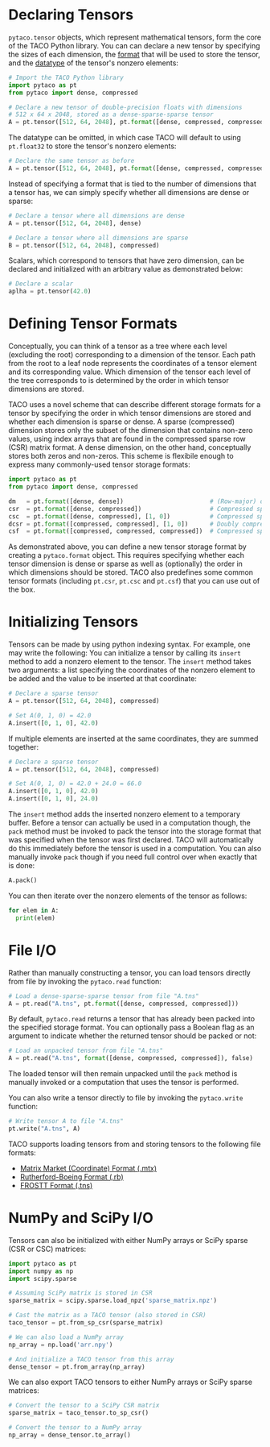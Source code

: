 # Declaring Tensors

`pytaco.tensor` objects, which represent mathematical tensors, form the core of
the TACO Python library. You can can declare a new tensor by specifying the
sizes of each dimension, the [format](pytensors.md#defining-tensor-formats)
that will be used to store the tensor, and the
[datatype](pytensors.md#tensor-datatypes) of the tensor's nonzero elements:

```python
# Import the TACO Python library
import pytaco as pt
from pytaco import dense, compressed

# Declare a new tensor of double-precision floats with dimensions 
# 512 x 64 x 2048, stored as a dense-sparse-sparse tensor
A = pt.tensor([512, 64, 2048], pt.format([dense, compressed, compressed]), pt.float64)
```

The datatype can be omitted, in which case TACO will default to using
`pt.float32` to store the tensor's nonzero elements:

```python
# Declare the same tensor as before
A = pt.tensor([512, 64, 2048], pt.format([dense, compressed, compressed]))
```

Instead of specifying a format that is tied to the number of dimensions that a
tensor has, we can simply specify whether all dimensions are dense or sparse:

```python
# Declare a tensor where all dimensions are dense
A = pt.tensor([512, 64, 2048], dense)

# Declare a tensor where all dimensions are sparse
B = pt.tensor([512, 64, 2048], compressed)
```

Scalars, which correspond to tensors that have zero dimension, can be declared
and initialized with an arbitrary value as demonstrated below:

```python
# Declare a scalar
aplha = pt.tensor(42.0)
```

# Defining Tensor Formats

Conceptually, you can think of a tensor as a tree where each level (excluding
the root) corresponding to a dimension of the tensor.  Each path from the root
to a leaf node represents the coordinates of a tensor element and its
corresponding value.  Which dimension of the tensor each level of the tree
corresponds to is determined by the order in which tensor dimensions are
stored.

TACO uses a novel scheme that can describe different storage formats for a
tensor by specifying the order in which tensor dimensions are stored and
whether each dimension is sparse or dense.  A sparse (compressed) dimension
stores only the subset of the dimension that contains non-zero values, using
index arrays that are found in the compressed sparse row (CSR) matrix format.
A dense dimension, on the other hand, conceptually stores both zeros and
non-zeros.  This scheme is flexibile enough to express many commonly-used
tensor storage formats:

```python
import pytaco as pt
from pytaco import dense, compressed

dm   = pt.format([dense, dense])                        # (Row-major) dense matrix format
csr  = pt.format([dense, compressed])                   # Compressed sparse row matrix format
csc  = pt.format([dense, compressed], [1, 0])           # Compressed sparse column matrix format
dcsr = pt.format([compressed, compressed], [1, 0])      # Doubly compressed sparse column matrix format
csf  = pt.format([compressed, compressed, compressed])  # Compressed sparse fiber tensor format
```

As demonstrated above, you can define a new tensor storage format by creating a
`pytaco.format` object.  This requires specifying whether each tensor dimension
is dense or sparse as well as (optionally) the order in which dimensions should
be stored.  TACO also predefines some common tensor formats (including 
```pt.csr```, ```pt.csc``` and ```pt.csf```) that you can use out of the box.

# Initializing Tensors

Tensors can be made by using python indexing syntax. For example, one may write
the following: You can initialize a tensor by calling its `insert` method to
add a nonzero element to the tensor. The `insert` method takes two arguments:
a list specifying the coordinates of the nonzero element to be added and the
value to be inserted at that coordinate:

```python
# Declare a sparse tensor
A = pt.tensor([512, 64, 2048], compressed)

# Set A(0, 1, 0) = 42.0
A.insert([0, 1, 0], 42.0)
```

If multiple elements are inserted at the same coordinates, they are summed 
together:

```python
# Declare a sparse tensor
A = pt.tensor([512, 64, 2048], compressed)

# Set A(0, 1, 0) = 42.0 + 24.0 = 66.0
A.insert([0, 1, 0], 42.0)
A.insert([0, 1, 0], 24.0)
```

The `insert` method adds the inserted nonzero element to a temporary buffer.
Before a tensor can actually be used in a computation though, the `pack` method
must be invoked to pack the tensor into the storage format that was specified
when the tensor was first declared.  TACO will automatically do this
immediately before the tensor is used in a computation.  You can also manually
invoke `pack` though if you need full control over when exactly that is done:

```python
A.pack()
```

You can then iterate over the nonzero elements of the tensor as follows:

```python
for elem in A:
  print(elem)
```

# File I/O

Rather than manually constructing a tensor, you can load tensors directly from
file by invoking the `pytaco.read` function:

```python
# Load a dense-sparse-sparse tensor from file "A.tns"
A = pt.read("A.tns", pt.format([dense, compressed, compressed]))
```

By default, `pytaco.read` returns a tensor that has already been packed into
the specified storage format. You can optionally pass a Boolean flag as an
argument to indicate whether the returned tensor should be packed or not: 

```python
# Load an unpacked tensor from file "A.tns"
A = pt.read("A.tns", format([dense, compressed, compressed]), false)
```

The loaded tensor will then remain unpacked until the `pack` method is manually 
invoked or a computation that uses the tensor is performed.

You can also write a tensor directly to file by invoking the `pytaco.write`
function:

```python
# Write tensor A to file "A.tns"
pt.write("A.tns", A)
```

TACO supports loading tensors from and storing tensors to the following file
formats:

* [Matrix Market (Coordinate) Format (.mtx)](http://math.nist.gov/MatrixMarket/formats.html#MMformat)
* [Rutherford-Boeing Format (.rb)](https://www.cise.ufl.edu/research/sparse/matrices/DOC/rb.pdf)
* [FROSTT Format (.tns)](http://frostt.io/tensors/file-formats.html)

# NumPy and SciPy I/O

Tensors can also be initialized with either NumPy arrays or SciPy sparse (CSR 
or CSC) matrices:

```python
import pytaco as pt
import numpy as np
import scipy.sparse

# Assuming SciPy matrix is stored in CSR
sparse_matrix = scipy.sparse.load_npz('sparse_matrix.npz')

# Cast the matrix as a TACO tensor (also stored in CSR)
taco_tensor = pt.from_sp_csr(sparse_matrix)

# We can also load a NumPy array
np_array = np.load('arr.npy')

# And initialize a TACO tensor from this array
dense_tensor = pt.from_array(np_array)
```

We can also export TACO tensors to either NumPy arrays or SciPy sparse
matrices:

```python
# Convert the tensor to a SciPy CSR matrix
sparse_matrix = taco_tensor.to_sp_csr()

# Convert the tensor to a NumPy array
np_array = dense_tensor.to_array()
```
